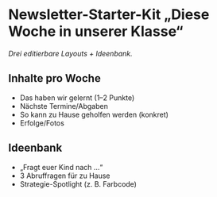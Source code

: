 ﻿# Newsletter-Starter-Kit „Diese Woche in unserer Klasse“
*Drei editierbare Layouts + Ideenbank.*

## Inhalte pro Woche
- Das haben wir gelernt (1–2 Punkte)
- Nächste Termine/Abgaben
- So kann zu Hause geholfen werden (konkret)
- Erfolge/Fotos

## Ideenbank
- „Fragt euer Kind nach …“
- 3 Abruffragen für zu Hause
- Strategie-Spotlight (z. B. Farbcode)
